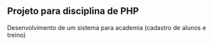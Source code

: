 ## Projeto para disciplina de PHP

Desenvolvimento de um sistema para academia (cadastro de alunos e treino)

